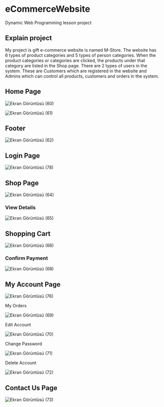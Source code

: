 # eCommerceWebsite
Dynamic Web Programming lesson project

## Explain project
My project is gift e-commerce website is named M-Store. The website has 6 types of product categories and 5 types of person categories. When the product categories or categories are clicked, the products under that category are listed in the Shop page. There are 2 types of users in the system. These are Customers which are registered in the website and Admins which can control all products, customers and orders in the system.

## Home Page

![Ekran Görüntüsü (60)](https://user-images.githubusercontent.com/48553941/86037902-bed0fb80-ba48-11ea-94f3-0ef364eec9fc.png)

![Ekran Görüntüsü (61)](https://user-images.githubusercontent.com/48553941/86037921-c690a000-ba48-11ea-9e57-007c611afb23.png)

## Footer

![Ekran Görüntüsü (62)](https://user-images.githubusercontent.com/48553941/86037941-ce504480-ba48-11ea-9abf-89ff6681d55b.png)

## Login Page

![Ekran Görüntüsü (78)](https://user-images.githubusercontent.com/48553941/86039964-e9708380-ba4b-11ea-80e0-14895692c7f1.png)

## Shop Page

![Ekran Görüntüsü (64)](https://user-images.githubusercontent.com/48553941/86038663-f2605580-ba49-11ea-93ab-569966a845b8.png)

### View Details

![Ekran Görüntüsü (65)](https://user-images.githubusercontent.com/48553941/86038748-16239b80-ba4a-11ea-923b-19fe38d03339.png)

## Shopping Cart

![Ekran Görüntüsü (66)](https://user-images.githubusercontent.com/48553941/86038869-479c6700-ba4a-11ea-8f75-8557a323f579.png)

### Confirm Payment

![Ekran Görüntüsü (68)](https://user-images.githubusercontent.com/48553941/86038940-63077200-ba4a-11ea-8637-ff73b0bc3c15.png)

## My Account Page

![Ekran Görüntüsü (76)](https://user-images.githubusercontent.com/48553941/86039534-3b64d980-ba4b-11ea-9288-52b99db71959.png)

My Orders

![Ekran Görüntüsü (69)](https://user-images.githubusercontent.com/48553941/86039090-99dd8800-ba4a-11ea-82cb-73e34aaed256.png)

Edit Account

![Ekran Görüntüsü (70)](https://user-images.githubusercontent.com/48553941/86039114-a530b380-ba4a-11ea-90c8-dbbf17902954.png)

Change Password

![Ekran Görüntüsü (71)](https://user-images.githubusercontent.com/48553941/86039135-abbf2b00-ba4a-11ea-8d78-b7e246b7140d.png)

Delete Account

![Ekran Görüntüsü (72)](https://user-images.githubusercontent.com/48553941/86039149-af52b200-ba4a-11ea-89ef-8b83d5647731.png)


## Contact Us Page

![Ekran Görüntüsü (73)](https://user-images.githubusercontent.com/48553941/86039795-9eef0700-ba4b-11ea-9ed2-0731ba5fc6b9.png)



